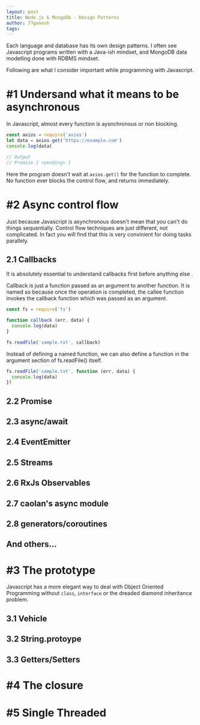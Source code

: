 ```yaml
---
layout: post
title: Node.js & MongoDb - Design Patterns
author: 77ganesh
tags:
---
```


Each language and database has its own design patterns. I often see Javascript programs written with a Java-ish mindset, and MongoDB data modelling done with RDBMS mindset.

Following are what I consider important while programming with Javascript.

# #1 Undersand what it means to be asynchronous

In Javascript, almost every function is aysnchronous or non blocking. 

```js
const axios = require('axios')
let data = axios.get('https://example.com')
console.log(data)

// Output
// Promise { <pending> }
```

Here the program doesn't wait at `axios.get()` for the function to complete. No function ever blocks the control flow, and returns immediately.

# #2 Async control flow

Just because Javascript is asynchronous doesn't mean that you can't do things sequentially. Control flow techniques are just different, not complicated.
In fact you will find that this is very convinient for doing tasks parallely.

## 2.1 Callbacks

It is absolutely essential to understand callbacks first before anything else .

Callback is just a function passed as an argument to another function. It is named so because once the operation is completed, the callee function invokes the callback function which was passed as an argument.

```js
const fs = require('fs')

function callback (err, data) {
  console.log(data)
}

fs.readFile('sample.txt', callback)
```

Instead of defining a named function, we can also define a function in the argument section of fs.readFile() itself.

```js
fs.readFile('sample.txt', function (err, data) {
  console.log(data)
})
```

## 2.2 Promise

## 2.3 async/await

## 2.4 EventEmitter

## 2.5 Streams

## 2.6 RxJs Observables

## 2.7 caolan's async module

## 2.8 generators/coroutines

## And others...

# #3 The prototype

Javascript has a more elegant way to deal with Object Oriented Programming without `class`, `interface` or the dreaded diamond inheritance problem.

## 3.1 Vehicle

## 3.2 String.protoype

## 3.3 Getters/Setters

# #4 The closure

# #5 Single Threaded

